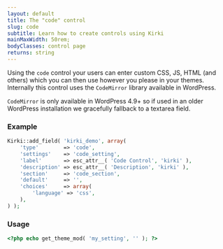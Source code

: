 ```yaml
---
layout: default
title: The "code" control
slug: code
subtitle: Learn how to create controls using Kirki
mainMaxWidth: 50rem;
bodyClasses: control page
returns: string
---
```


Using the `code` control your users can enter custom CSS, JS, HTML (and others) which you can then use however you please in your themes.
Internally this control uses the `CodeMirror` library available in WordPress.

`CodeMirror` is only available in WordPress 4.9+ so if used in an older WordPress installation we gracefully fallback to a textarea field.

### Example

```php
Kirki::add_field( 'kirki_demo', array(
	'type'        => 'code',
	'settings'    => 'code_setting',
	'label'       => esc_attr__( 'Code Control', 'kirki' ),
	'description' => esc_attr__( 'Description', 'kirki' ),
	'section'     => 'code_section',
	'default'     => '',
	'choices'     => array(
		'language' => 'css',
	),
) );
```

### Usage

```php
<?php echo get_theme_mod( 'my_setting', '' ); ?>
```
